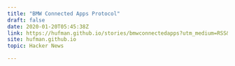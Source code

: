 ```yaml
---
title: "BMW Connected Apps Protocol"
draft: false
date: 2020-01-20T05:45:38Z
link: https://hufman.github.io/stories/bmwconnectedapps?utm_medium=RSS&utm_source=hune
site: hufman.github.io
topic: Hacker News  

---
```


